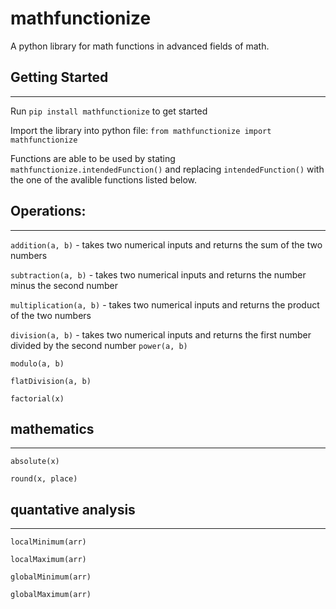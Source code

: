 # mathfunctionize
A python library for math functions in advanced fields of math.

## Getting Started
---
Run ```pip install mathfunctionize``` to get started

Import the library into python file: ```from mathfunctionize import mathfunctionize```

Functions are able to be used by stating ```mathfunctionize.intendedFunction()``` and replacing ```intendedFunction()``` with the one of the avalible functions listed below.

## Operations:
---
```addition(a, b)``` - takes two numerical inputs and returns the sum of the two numbers

```subtraction(a, b)``` - takes two numerical inputs and returns the number minus the second number

```multiplication(a, b)``` - takes two numerical inputs and returns the product of the two numbers

```division(a, b)``` - takes two numerical inputs and returns the first number divided by the second number
```power(a, b)```

```modulo(a, b)```

```flatDivision(a, b)```

```factorial(x)```

## mathematics
---
```absolute(x)```

```round(x, place)```

## quantative analysis
---
```localMinimum(arr)```

```localMaximum(arr)```

```globalMinimum(arr)```

```globalMaximum(arr)```


